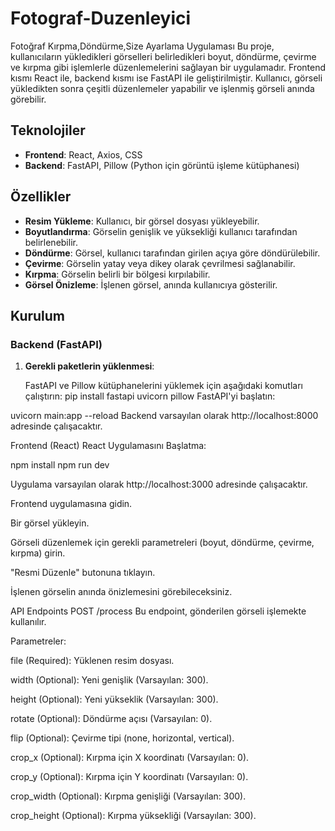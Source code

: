 # Fotograf-Duzenleyici
Fotoğraf Kırpma,Döndürme,Size Ayarlama Uygulaması 
Bu proje, kullanıcıların yükledikleri görselleri belirledikleri boyut, döndürme, çevirme ve kırpma gibi işlemlerle düzenlemelerini sağlayan bir uygulamadır. Frontend kısmı React ile, backend kısmı ise FastAPI ile geliştirilmiştir. Kullanıcı, görseli yükledikten sonra çeşitli düzenlemeler yapabilir ve işlenmiş görseli anında görebilir.

## Teknolojiler

- **Frontend**: React, Axios, CSS
- **Backend**: FastAPI, Pillow (Python için görüntü işleme kütüphanesi)

## Özellikler

- **Resim Yükleme**: Kullanıcı, bir görsel dosyası yükleyebilir.
- **Boyutlandırma**: Görselin genişlik ve yüksekliği kullanıcı tarafından belirlenebilir.
- **Döndürme**: Görsel, kullanıcı tarafından girilen açıya göre döndürülebilir.
- **Çevirme**: Görselin yatay veya dikey olarak çevrilmesi sağlanabilir.
- **Kırpma**: Görselin belirli bir bölgesi kırpılabilir.
- **Görsel Önizleme**: İşlenen görsel, anında kullanıcıya gösterilir.

## Kurulum

### Backend (FastAPI)

1. **Gerekli paketlerin yüklenmesi**:

   FastAPI ve Pillow kütüphanelerini yüklemek için aşağıdaki komutları çalıştırın:
   pip install fastapi uvicorn pillow
FastAPI'yi başlatın:

uvicorn main:app --reload
Backend varsayılan olarak http://localhost:8000 adresinde çalışacaktır.

Frontend (React)
React Uygulamasını Başlatma:

npm install
npm run dev

Uygulama varsayılan olarak http://localhost:3000 adresinde çalışacaktır.

Frontend uygulamasına gidin.

Bir görsel yükleyin.

Görseli düzenlemek için gerekli parametreleri (boyut, döndürme, çevirme, kırpma) girin.

"Resmi Düzenle" butonuna tıklayın.

İşlenen görselin anında önizlemesini görebileceksiniz.

API Endpoints
POST /process
Bu endpoint, gönderilen görseli işlemekte kullanılır.

Parametreler:

file (Required): Yüklenen resim dosyası.

width (Optional): Yeni genişlik (Varsayılan: 300).

height (Optional): Yeni yükseklik (Varsayılan: 300).

rotate (Optional): Döndürme açısı (Varsayılan: 0).

flip (Optional): Çevirme tipi (none, horizontal, vertical).

crop_x (Optional): Kırpma için X koordinatı (Varsayılan: 0).

crop_y (Optional): Kırpma için Y koordinatı (Varsayılan: 0).

crop_width (Optional): Kırpma genişliği (Varsayılan: 300).

crop_height (Optional): Kırpma yüksekliği (Varsayılan: 300).

